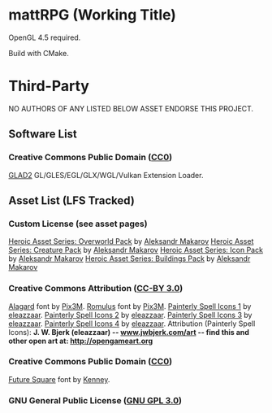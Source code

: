 # mattRPG (Working Title)

OpenGL 4.5 required.

Build with CMake.

# Third-Party
NO AUTHORS OF ANY LISTED BELOW ASSET ENDORSE THIS PROJECT.

## Software List
### Creative Commons Public Domain ([CC0](https://creativecommons.org/publicdomain/zero/1.0/))
[GLAD2](https://github.com/Dav1dde/glad) GL/GLES/EGL/GLX/WGL/Vulkan Extension Loader.

## Asset List (LFS Tracked)
### Custom License (see asset pages)
[Heroic Asset Series: Overworld Pack](https://iknowkingrabbit.itch.io/heroic-overworld) by [Aleksandr Makarov](https://twitter.com/IKnowKingRabbit)
[Heroic Asset Series: Creature Pack](https://iknowkingrabbit.itch.io/heroic-creature-pack) by [Aleksandr Makarov](https://twitter.com/IKnowKingRabbit)
[Heroic Asset Series: Icon Pack](https://iknowkingrabbit.itch.io/heroic-icon-pack) by [Aleksandr Makarov](https://twitter.com/IKnowKingRabbit)
[Heroic Asset Series: Buildings Pack](https://iknowkingrabbit.itch.io/heroic-building-pack) by [Aleksandr Makarov](https://twitter.com/IKnowKingRabbit)
### Creative Commons Attribution ([CC-BY 3.0](https://creativecommons.org/licenses/by/3.0/))
[Alagard](https://www.deviantart.com/pix3m/art/Bitmap-font-Alagard-381110713) font by [Pix3M](https://www.deviantart.com/pix3m).
[Romulus](https://www.deviantart.com/pix3m/art/Bitmap-font-Romulus-380739406) font by [Pix3M](https://www.deviantart.com/pix3m).
[Painterly Spell Icons 1](https://opengameart.org/content/painterly-spell-icons-part-1) by [eleazzaar](https://opengameart.org/users/eleazzaar).
[Painterly Spell Icons 2](https://opengameart.org/content/painterly-spell-icons-part-2) by [eleazzaar](https://opengameart.org/users/eleazzaar).
[Painterly Spell Icons 3](https://opengameart.org/content/painterly-spell-icons-part-3) by [eleazzaar](https://opengameart.org/users/eleazzaar).
[Painterly Spell Icons 4](https://opengameart.org/content/painterly-spell-icons-part-4) by [eleazzaar](https://opengameart.org/users/eleazzaar).
Attribution (Painterly Spell Icons): **J. W. Bjerk (eleazzaar) -- www.jwbjerk.com/art  -- find this and other open art at: http://opengameart.org**
### Creative Commons Public Domain ([CC0](https://creativecommons.org/publicdomain/zero/1.0/))
[Future Square](https://kenney.nl/assets/kenney-fonts) font by [Kenney](https://kenney.nl/).
### GNU General Public License ([GNU GPL 3.0](https://www.gnu.org/licenses/gpl-3.0.txt))
